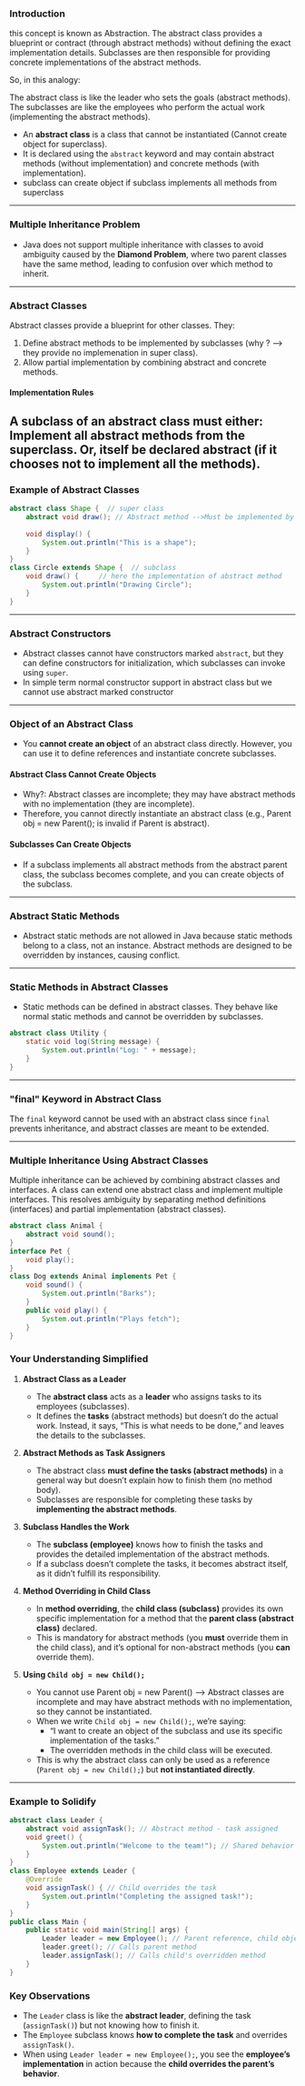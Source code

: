 ### **Introduction** 
this concept is known as Abstraction. The abstract class provides a blueprint or contract (through abstract methods) without defining the exact implementation details. Subclasses are then responsible for providing concrete implementations of the abstract methods.

So, in this analogy:

The abstract class is like the leader who sets the goals (abstract methods).
The subclasses are like the employees who perform the actual work (implementing the abstract methods).

- An **abstract class** is a class that cannot be instantiated (Cannot create object for superclass). 
- It is declared using the `abstract` keyword and may contain abstract methods (without implementation) and concrete methods (with implementation).
- subclass can create object if subclass implements all methods from superclass

---

### **Multiple Inheritance Problem**  
- Java does not support multiple inheritance with classes to avoid ambiguity caused by the **Diamond Problem**, where two parent classes have the same method, leading to confusion over which method to inherit.

---

### **Abstract Classes**  
Abstract classes provide a blueprint for other classes. They:
1. Define abstract methods to be implemented by subclasses (why ? --> they provide no implemenation in super class).
2. Allow partial implementation by combining abstract and concrete methods.

#### **Implementation Rules**
A subclass of an abstract class must either:
Implement all abstract methods from the superclass.
Or, itself be declared abstract (if it chooses not to implement all the methods).
---

### **Example of Abstract Classes**  
```java
abstract class Shape {  // super class
    abstract void draw(); // Abstract method -->Must be implemented by subclass
    
    void display() {
        System.out.println("This is a shape");
    }
}
class Circle extends Shape {  // subclass
    void draw() {     // here the implementation of abstract method
        System.out.println("Drawing Circle"); 
    }
}
```

---

### **Abstract Constructors**  
- Abstract classes cannot have constructors marked `abstract`, but they can define constructors for initialization, which subclasses can invoke using `super`.
-  In simple term normal constructor support in abstract class but we cannot use abstract marked constructor

---

### **Object of an Abstract Class**  
- You **cannot create an object** of an abstract class directly. However, you can use it to define references and instantiate concrete subclasses.

#### **Abstract Class Cannot Create Objects**
- Why?: Abstract classes are incomplete; they may have abstract methods with no implementation (they are incomplete).
- Therefore, you cannot directly instantiate an abstract class (e.g., Parent obj = new Parent(); is invalid if Parent is abstract).

#### Subclasses Can Create Objects
- If a subclass implements all abstract methods from the abstract parent class, the subclass becomes complete, and you can create objects of the subclass.

---

### **Abstract Static Methods**  
- Abstract static methods are not allowed in Java because static methods belong to a class, not an instance. Abstract methods are designed to be overridden by instances, causing conflict.

---

### **Static Methods in Abstract Classes**  
- Static methods can be defined in abstract classes. They behave like normal static methods and cannot be overridden by subclasses.  

```java
abstract class Utility {
    static void log(String message) {
        System.out.println("Log: " + message);
    }
}
```

---

### **"final" Keyword in Abstract Class**  
The `final` keyword cannot be used with an abstract class since `final` prevents inheritance, and abstract classes are meant to be extended.

---

### **Multiple Inheritance Using Abstract Classes**  
Multiple inheritance can be achieved by combining abstract classes and interfaces. A class can extend one abstract class and implement multiple interfaces. This resolves ambiguity by separating method definitions (interfaces) and partial implementation (abstract classes).

```java
abstract class Animal {
    abstract void sound();
}
interface Pet {
    void play();
}
class Dog extends Animal implements Pet {
    void sound() {
        System.out.println("Barks");
    }
    public void play() {
        System.out.println("Plays fetch");
    }
}
```

### Your Understanding Simplified  

1. **Abstract Class as a Leader**  
   - The **abstract class** acts as a **leader** who assigns tasks to its employees (subclasses).  
   - It defines the **tasks** (abstract methods) but doesn’t do the actual work. Instead, it says, “This is what needs to be done,” and leaves the details to the subclasses.  

2. **Abstract Methods as Task Assigners**  
   - The abstract class **must define the tasks (abstract methods)** in a general way but doesn’t explain how to finish them (no method body).  
   - Subclasses are responsible for completing these tasks by **implementing the abstract methods**.

3. **Subclass Handles the Work**  
   - The **subclass (employee)** knows how to finish the tasks and provides the detailed implementation of the abstract methods.  
   - If a subclass doesn’t complete the tasks, it becomes abstract itself, as it didn’t fulfill its responsibility.

4. **Method Overriding in Child Class**  
   - In **method overriding**, the **child class (subclass)** provides its own specific implementation for a method that the **parent class (abstract class)** declared.  
   - This is mandatory for abstract methods (you **must** override them in the child class), and it’s optional for non-abstract methods (you **can** override them).  

5. **Using `Child obj = new Child();`**  
   - You cannot use Parent obj = new Parent() --> Abstract classes are incomplete and may have abstract methods with no implementation, so they cannot be instantiated.
   - When we write `Child obj = new Child();`, we’re saying:  
     - “I want to create an object of the subclass and use its specific implementation of the tasks.”  
     - The overridden methods in the child class will be executed.  
   - This is why the abstract class can only be used as a reference (`Parent obj = new Child();`) but **not instantiated directly**.

---

### Example to Solidify  
```java
abstract class Leader {
    abstract void assignTask(); // Abstract method - task assigned
    void greet() {
        System.out.println("Welcome to the team!"); // Shared behavior
    }
}
class Employee extends Leader {
    @Override
    void assignTask() { // Child overrides the task
        System.out.println("Completing the assigned task!");
    }
}
public class Main {
    public static void main(String[] args) {
        Leader leader = new Employee(); // Parent reference, child object
        leader.greet(); // Calls parent method
        leader.assignTask(); // Calls child's overridden method
    }
}
```

### Key Observations  
- The `Leader` class is like the **abstract leader**, defining the task (`assignTask()`) but not knowing how to finish it.  
- The `Employee` subclass knows **how to complete the task** and overrides `assignTask()`.  
- When using `Leader leader = new Employee();`, you see the **employee’s implementation** in action because the **child overrides the parent’s behavior**.  

